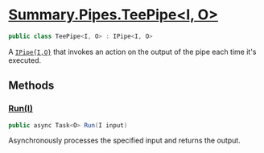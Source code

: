 # [Summary.Pipes.TeePipe<I, O>](../src/Core/Pipes/TeePipe.cs#L6)
```cs
public class TeePipe<I, O> : IPipe<I, O>
```

A [`IPipe{I,O}`](./IPipe{I,O}.md) that invokes an action on the output of the pipe each time it's executed.

## Methods
### [Run(I)](../src/Core/Pipes/TeePipe.cs#L9)
```cs
public async Task<O> Run(I input)
```

Asynchronously processes the specified input and returns the output.


